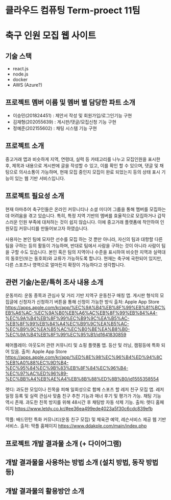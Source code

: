 # 클라우드 컴퓨팅 Term-proect 11팀

# 축구 인원 모집 웹 사이트

## 기술 스택
- react.js
- node.js
- docker
- AWS (Azure?)
  
## 프로젝트 멤버 이름 및 멤버 별 담당한 파트 소개
- 이승민(201824451) : 제안서 작성 및 회원가입/로그인기능 구현
- 김재형(202055639) : 게시판/댓글/모집신청 기능 구현 
- 정예준(202155602) : 채팅 시스템 기능 구현
  
## 프로젝트 소개 
중고거래 앱과 비슷하게 지역, 연령대, 실력 등 카테고리를 나누고 모집인원을 표시한 후, 제목과 내용으로 게시판에 글을 작성할 수 있고, 이를 확인 할 수 있으며, 댓글 및 채팅으로 의사소통이 가능하며, 현재 모집 중인지 모집이 완료 되었는지 등의 상태 표시 기능이 있는 웹 기반 서비스입니다.

## 프로젝트 필요성 소개
현재 아마추어 축구인들은 온라인 커뮤니티나 소셜 미디어 그룹을 통해 멤버를 모집하는 데 어려움을 겪고 있습니다. 특히, 특정 지역 기반의 멤버를 효율적으로 모집하거나 갑작스러운 인원 부족에 대처하는 것이 쉽지 않습니다. 이에 중고거래 플랫폼에 착안하여 인원모집 커뮤니티를 만들어보고자 하였습니다.


사용자는 본인 팀에 모자란 선수를 모집 하는 것 뿐만 아니라, 자신의 팀과 대항할 다른 팀을 구하는 등의 활동이 가능하며, 반대로 팀에서 사람을 구하는 것이 아니라 사람이 팀을 구할 수도 있습니다. 본인 혹은 팀의 지역이나 수준을 표시하여 비슷한 지역과 실력대의 동호인(또는 동호회)와 교류가 가능하도록 합니다. 현재는 축구에 국한되어 있지만, 다른 스포츠나 영역으로 얼마든지 확장이 가능하다고 생각합니다.

## 관련 기술/논문/특허 조사 내용 소개
운동끼리: 운동 종목과 관심사 및 거리 기반 지역구 운동친구 매칭 앱. 게시판 형식의 모집글에 신청자가 신청하기 버튼을 통해 신청이 가능한 방식
출처: Apple App Store https://apps.apple.com/kr/app/%EC%9A%B4%EB%8F%99%EB%81%BC%EB%A6%AC-%EC%9A%B0%EB%A6%AC%EB%8F%99%EB%84%A4-%EC%9A%B4%EB%8F%99%EC%B9%9C%EA%B5%AC-%EB%8F%99%EB%84%A4%EC%B9%9C%EA%B5%AC-%EC%B9%9C%EA%B5%AC%EC%B0%BE%EA%B8%B0-%EC%9A%B4%EB%8F%99%EC%95%B1/id1641830859

페어플레이: 아웃도어 관련 커뮤니티 및 쇼핑 플랫폼 앱. 등산 및 러닝, 캠핑등에 특화 되어 있음.
출처: Apple App Store
https://apps.apple.com/kr/app/%ED%8E%98%EC%96%B4%ED%94%8C%EB%A0%88%EC%9D%B4-%EC%95%84%EC%9B%83%EB%8F%84%EC%96%B4-%EC%97%AC%ED%96%89-%EC%BB%A4%EB%AE%A4%EB%8B%88%ED%8B%B0/id1555358554

렛디: 과도한 모임이나 친목을 피해 일회성으로 함께 스포츠 할 레저 친구 모집 앱. 레저일정 등록 및 실력 관심사 맞춤 친구 추천 기능과 매너 후기 및 평가가 가능. 채팅 기능 역시 존재. 과도한 친목 방지를 위해 48시간 후 채팅방 자동 삭제 기능.
출처: 렛디 홈페이지
https://www.letdy.co.kr/#ee36ea499ede4023a5f30c6cdc839efb

딱플: 배드민턴 특화 커뮤니티(운동 친구 모집) 및 체육관 예약, 레슨서비스 제공 웹 기반 서비스.
출처: 딱플 홈페이지
https://www.ddakple.com/main/index.php

## 프로젝트 개발 결과물 소개 (+ 다이어그램)


## 개발 결과물을 사용하는 방법 소개 (설치 방법, 동작 방법 등)


## 개발 결과물의 활용방안 소개

